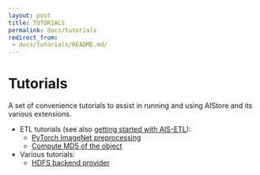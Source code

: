 ```yaml
---
layout: post
title: TUTORIALS
permalink: docs/tutorials
redirect_from:
 - docs/tutorials/README.md/
---
```


# Tutorials

A set of convenience tutorials to assist in running and using AIStore and its various extensions.

- ETL tutorials (see also [getting started with AIS-ETL](/docs/etl.md)):
  - [PyTorch ImageNet preprocessing](/docs/tutorials/etl/etl_imagenet_pytorch.md)
  - [Compute MD5 of the object](/docs/tutorials/etl/compute_md5.md)
- Various tutorials:
  - [HDFS backend provider](/docs/tutorials/various/hdfs_backend.md)
